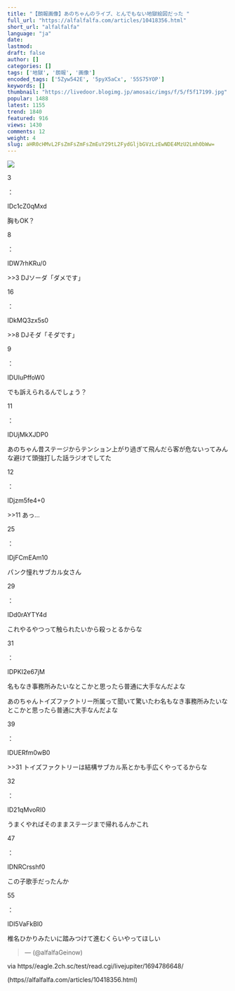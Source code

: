 ```yaml
---
title: "【朗報画像】あのちゃんのライブ、とんでもない地獄絵図だった "
full_url: "https://alfalfalfa.com/articles/10418356.html"
short_url: "alfalfalfa"
language: "ja"
date: 
lastmod: 
draft: false
author: []
categories: []
tags: ['地獄', '朗報', '画像']
encoded_tags: ['5Zyw542E', '5pyX5aCx', '55S75YOP']
keywords: []
thumbnail: "https://livedoor.blogimg.jp/amosaic/imgs/f/5/f5f17199.jpg"
popular: 1488
latest: 1155
trend: 1840
featured: 916
views: 1430
comments: 12
weight: 4
slug: aHR0cHMvL2FsZmFsZmFsZmEuY29tL2FydGljbGVzLzEwNDE4MzU2Lmh0bWw=
---
```


![](https://livedoor.blogimg.jp/amosaic/imgs/f/5/f5f17199.jpg)

<div><p class='res_info'><p class='res_num'>3</p>：<p class='res_name'></p><p class='res_matome'><p class='res_id'>IDc1cZ0qMxd</p></p></p> <p class='res_body_r1'>胸もOK？</p> <p class='res_info'><p class='res_num'>8</p>：<p class='res_name'></p><p class='res_matome'><p class='res_id'>IDW7rhKRu/0</p></p></p> <p class='res_body_r2'>>>3 DJソーダ「ダメです」</p> <p class='res_info'><p class='res_num'>16</p>：<p class='res_name'></p><p class='res_matome'><p class='res_id'>IDkMQ3zx5s0</p></p></p> <p class='res_body_r2'>>>8 DJそダ「そダです」</p> <p class='res_info'><p class='res_num'>9</p>：<p class='res_name'></p><p class='res_matome'><p class='res_id'>IDUIuPffoW0</p></p></p> <p class='res_body'>でも訴えられるんでしょう？</p> <p class='res_info'><p class='res_num'>11</p>：<p class='res_name'></p><p class='res_matome'><p class='res_id'>IDUjMkXJDP0</p></p></p> <p class='res_body_r1'>あのちゃん昔ステージからテンション上がり過ぎて飛んだら客が危ないってみんな避けて頭強打した話ラジオでしてた</p> <p class='res_info'><p class='res_num'>12</p>：<p class='res_name'></p><p class='res_matome'><p class='res_id'>IDjzm5fe4+0</p></p></p> <p class='res_body_r2'>>>11 あっ…</p> <p class='res_info'><p class='res_num'>25</p>：<p class='res_name'></p><p class='res_matome'><p class='res_id'>IDjFCmEAm10</p></p></p> <p class='res_body'>パンク憧れサブカル女さん</p> <p class='res_info'><p class='res_num'>29</p>：<p class='res_name'></p><p class='res_matome'><p class='res_id'>IDd0rAYTY4d</p></p></p> <p class='res_body'>これやるやつって触られたいから殺っとるからな</p> <p class='res_info'><p class='res_num'>31</p>：<p class='res_name'></p><p class='res_matome'><p class='res_id'>IDPKI2e67jM</p></p></p> 名もなき事務所みたいなとこかと思ったら普通に大手なんだよな <p class='in_ads'></p> <p>あのちゃんトイズファクトリー所属って聞いて驚いたわ名もなき事務所みたいなとこかと思ったら普通に大手なんだよな</p> <p class='res_info'><p class='res_num'>39</p>：<p class='res_name'></p><p class='res_matome'><p class='res_id'>IDUERfm0wB0</p></p></p> <p class='res_body_r2'>>>31 トイズファクトリーは結構サブカル系とかも手広くやってるからな</p> <p class='res_info'><p class='res_num'>32</p>：<p class='res_name'></p><p class='res_matome'><p class='res_id'>ID21qMvoRI0</p></p></p> <p class='res_body'>うまくやればそのままステージまで帰れるんかこれ</p> <p class='res_info'><p class='res_num'>47</p>：<p class='res_name'></p><p class='res_matome'><p class='res_id'>IDNRCrsshf0</p></p></p> <p class='res_body'>この子歌手だったんか</p> <p class='res_info'><p class='res_num'>55</p>：<p class='res_name'></p><p class='res_matome'><p class='res_id'>IDI5VaFkBI0</p></p></p> <p class='res_body'>椎名ひかりみたいに踏みつけて進むくらいやってほしい</p> <p class='in_ads'></p><blockquote class='twitter-tweet'><p lang='und' dir='ltr'></p> — (@alfalfaGeinow) <a href='https//twitter.com/alfalfaGeinow/status/1702842743930925477/'></a></blockquote><p class='via'>via https//eagle.2ch.sc/test/read.cgi/livejupiter/1694786648/</p> </div>

(https//alfalfalfa.com/articles/10418356.html)
